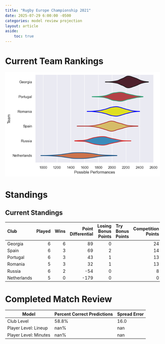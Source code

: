 ```yaml
---  
title: "Rugby Europe Championship 2021"  
date: 2025-07-29 6:00:00 -0500  
categories: model review projection  
layout: article  
aside:  
    toc: true  
---
```

# Current Team Rankings


![Club Rankings](plots/rankings_Rugby_Europe_Championship_2021.png)
# Standings

## Current Standings


| Club        |   Played |   Wins |   Point Differential |   Losing Bonus Points | Try Bonus Points   |   Competition Points |
|:------------|---------:|-------:|---------------------:|----------------------:|:-------------------|---------------------:|
| Georgia     |        6 |      6 |                   89 |                     0 |                    |                   24 |
| Spain       |        6 |      3 |                   69 |                     2 |                    |                   14 |
| Portugal    |        6 |      3 |                   43 |                     1 |                    |                   13 |
| Romania     |        5 |      3 |                   32 |                     1 |                    |                   13 |
| Russia      |        6 |      2 |                  -54 |                     0 |                    |                    8 |
| Netherlands |        5 |      0 |                 -179 |                     0 |                    |                    0 |



# Completed Match Review


| Model | Percent Correct Predictions | Spread Error |
| ------ | ------ | ------ |
| Club Level | 58.8% | 16.0 |
| Player Level: Lineup | nan% | nan |
| Player Level: Minutes | nan% | nan |

